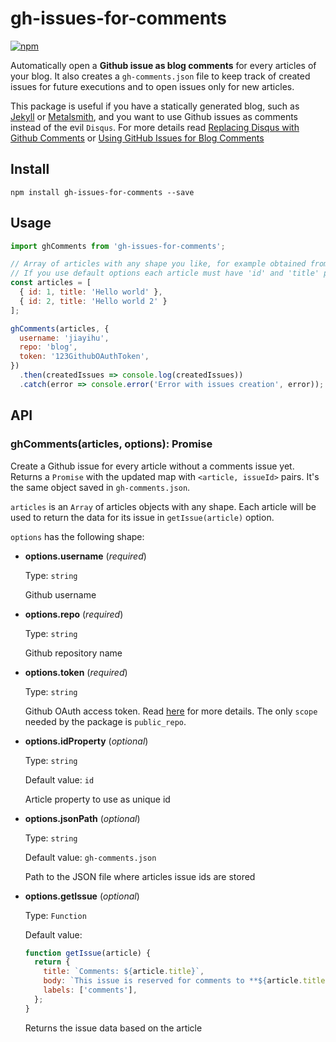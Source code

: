 # gh-issues-for-comments

[![npm](https://img.shields.io/npm/v/gh-issues-for-comments.svg)](https://www.npmjs.com/package/gh-issues-for-comments)

Automatically open a **Github issue as blog comments** for every articles of your blog. It also creates a `gh-comments.json` file to keep track of created issues for future executions and to open issues only for new articles.

This package is useful if you have a statically generated blog, such as [Jekyll](https://jekyllrb.com) or [Metalsmith](http://www.metalsmith.io), and you want to use Github issues as comments instead of the evil `Disqus`. For more details read [Replacing Disqus with Github Comments](http://donw.io/post/github-comments/) or [Using GitHub Issues for Blog Comments](http://artsy.github.io/blog/2017/07/15/Comments-are-on/)

## Install

```
npm install gh-issues-for-comments --save
```

## Usage

```javascript
import ghComments from 'gh-issues-for-comments';

// Array of articles with any shape you like, for example obtained from Markdown files. 
// If you use default options each article must have 'id' and 'title' properties
const articles = [
  { id: 1, title: 'Hello world' }, 
  { id: 2, title: 'Hello world 2' }
];

ghComments(articles, {
  username: 'jiayihu',
  repo: 'blog',
  token: '123GithubOAuthToken',
})
  .then(createdIssues => console.log(createdIssues))
  .catch(error => console.error('Error with issues creation', error));
```

## API

### ghComments(articles, options): Promise

Create a Github issue for every article without a comments issue yet. Returns a `Promise` with the updated map with `<article, issueId>` pairs. It's the same object saved in `gh-comments.json`.

`articles` is an `Array` of articles objects with any shape. Each article will be used to return the data for its issue in `getIssue(article)` option.

`options` has the following shape:

- **options.username** (*required*)
  
  Type: `string`
  
  Github username

- **options.repo** (*required*)
  
  Type: `string`
  
  Github repository name

- **options.token** (*required*)
  
  Type: `string`
  
  Github OAuth access token. Read [here](https://help.github.com/articles/creating-a-personal-access-token-for-the-command-line/) for more details. The only `scope` needed by the package is `public_repo`.

- **options.idProperty** (*optional*)
  
  Type: `string`

  Default value: `id`
  
  Article property to use as unique id

- **options.jsonPath** (*optional*)
  
  Type: `string`

  Default value: `gh-comments.json`
  
  Path to the JSON file where articles issue ids are stored

- **options.getIssue** (*optional*)
  
  Type: `Function`

  Default value: 
  ```javascript
  function getIssue(article) {
    return {
      title: `Comments: ${article.title}`,
      body: `This issue is reserved for comments to **${article.title}**. Leave a comment below and it will be shown in the blog page.`,
      labels: ['comments'],
    };
  }
  ```
  
  Returns the issue data based on the article
